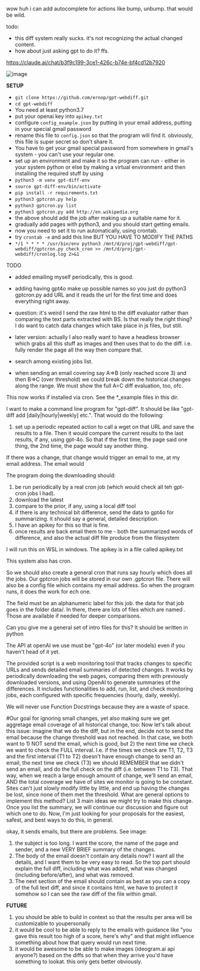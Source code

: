 wow huh i can add autocomplete for actions like bump, unbump. that would be wild.

todo:

* this diff system really sucks. it's not recognizing the actual changed content.
* how about just asking gpt to do it? ffs.

https://claude.ai/chat/b3f9c199-3ce1-426c-b74e-bf4cd12b7920

![image](https://github.com/user-attachments/assets/7678339f-742d-4ca5-bd92-cefb25943b89)

******SETUP******

* `git clone https://github.com/ernop/gpt-webdiff.git`
* `cd gpt-webdiff`
* You need at least python3.7
* put your openai key into `apikey.txt`
* configure `config_example.json` by putting in your email address, putting in your special gmail password
* rename this file to `config.json` so that the program will find it. obviously, this file is super secret so don't share it.
* You have to get your gmail special password from somewhere in gmail's system - you can't use your regular one.
* set up an environment and make it so the program can run - either in your system python or else by making a virtual environment and then installing the required stuff by using
* `python3 -m venv gpt-diff-env`
* `source gpt-diff-env/bin/activate`
* `pip install -r requirements.txt`
* `python3 gptcron.py help`
* `python3 gptcron.py list`
* `python3 gptcron.py add http://en.wikipedia.org`
* the above should add the job after making up a suitable name for it.
* gradually add pages with python3, and you should start getting emails.
* now you need to set it to run automatically, using crontab.
* try `crontab -e` and add this line BUT YOU HAVE TO MODIFY THE PATHS
* `*/1 * * * * /usr/bin/env python3 /mnt/d/proj/gpt-webdiff/gpt-webdiff/gptcron.py check_cron >> /mnt/d/proj/gpt-webdiff/cronlog.log 2>&1`

TODO
* added emailing myself periodically, this is good.
* adding having gpt4o make up possible names so you just do python3 gptcron.py add URL and it reads the url for the first time and does everything right away.
* question: it's weird I send the raw html to the diff evaluator rather than comparing the text parts extracted with BS. Is that really the right thing? I do want to catch data changes which take place in js files, but still.
* later version: actually I also really want to have a headless browser which grabs all this stuff as images and then uses that to do the diff. i.e. fully render the page all the way then compare that.

* search among existing jobs list.
* when sending an email covering say A=>B (only reached score 3) and then B=>C (over threshold) we could break down the historical changes along the range. We must show the full A=C diff evaluation, too, ofc.

This now works if installed via cron. See the *_example files in this dir.

I want to make a command line program for "gpt-diff". It should be like "gpt-diff add <name> <URL> [daily|hourly|weekly] etc.". That would do the following:

1. set up a periodic repeated action to call a wget on that URL and save the results to a file. Then it would compare the current results to the last results, if any, using gpt-4o. So that if the first time, the page said one thing, the 2nd time, the page would say another thing.

If there was a change, that change would trigger an email to me, at my email address. The email would

The program doing the downloading should:
1. be run periodically by a real cron job (which would check all teh gpt-cron jobs I had).
2. download the latest
3. compare to the prior, if any, using a local diff tool
4. if there is any technical bit difference, send the data to gpt4o for summarizing. it should say a general, detailed description.
5. I have an apikey for this so that is fine.
6. once results are back email them to me - both the summarized words of difference, and also the actual diff file produce from the filesystem

I will run this on WSL in windows. The apikey is in a file called apikey.txt

This system also has cron.

So we should also create a general cron that runs say hourly which does all the jobs. Our gptcron jobs will be stored in our own .gptcron file. There will also be a config file which contains my email address.  So when the program runs, it does the work for ech one.

The <name> field must be an alphanumeric label for this job. the data for that job goes in the folder data/<name>. In there, there are lots of files which are named <name-date of last download of the file contents>.  Those are available if needed for deeper comparisons.


Can you give me a general set of intro files for this? It should be written in python

The API at openAI we use must be "gpt-4o" (or later models) even if you haven't head of it yet.

The provided script is a web monitoring tool that tracks changes to specific URLs and sends detailed email summaries of detected changes. It works by periodically downloading the web pages, comparing them with previously downloaded versions, and using OpenAI to generate summaries of the differences. It includes functionalities to add, run, list, and check monitoring jobs, each configured with specific frequencies (hourly, daily, weekly).

We will never use Function Docstrings because they are a waste of space.


#Our goal for ignoring small changes, yet also making sure we get aggretage email coverage of all historical change, too:  Now let's talk about this issue: imagine that we do the diff, but in the end, decide not to send the email because the change threshold was not reached. In that case, we both want to 1) NOT send the email, which is good, but 2) the next time we check we want to check the FULL interval. I.e. if the times we check are T1, T2, T3 and the first interval (T1 to T2) doesn't have enough change to send an email, the next time we check (T3) we should REMEMBER that we didn't send an email, and do the full check on the diff (i.e. between T1 to T3). That way, when we reach a large enough amount of change, we'll send an email, AND the total coverage we have of sites we monitor is going to be constant. Sites can't just slowly modify little by little, and end up having the changes be lost, since none of them met the threshold.  What are general options to implement this method? List 3 main ideas we might try to make this change. Once you list the summary, we will continue our discussion and figure out which one to do. Now, I'm just looking for your proposals for the easiest, safest, and best ways to do this, in general.


okay, it sends emails, but there are problems.  See image:

1. the subject is too long. I want the score, the name of the page and sender, and a new VERY BRIEF summary of the changes.
2. The body of the email doesn't contain any details now? I want all the details, and I want them to be very easy to read. So the top part should explain the full diff, including what was added, what was changed (including before/after), and what was removed.
3. The next section of the email should contain as best as you can a copy of the full text diff, and since it contains html, we have to protect it somehow so I can see the raw diff of the file within gmail.


******FUTURE******

1. you should be able to build in context so that the results per area will be customizable to youpersonally
2. it would be cool to be able to reply to the emails with guidance like "you gave this result too high of a score, here's why" and that might influence something about how that query would run next time.
3. it would be awesome to be able to make images (ideogram.ai api anyone?) based on the diffs so that when they arrive you'd have something to lookat.  this only gets better obviously.
